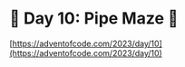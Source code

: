 # 🎄 Day 10: Pipe Maze 🎄

[https://adventofcode.com/2023/day/10](https://adventofcode.com/2023/day/10)
